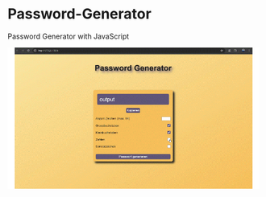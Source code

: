 # Password-Generator
Password Generator with JavaScript                           

<img src="https://github.com/Fynn8962/Password-Generator/blob/main/pw-generator.gif" alt="GIF zu Password generator" width="500" >
